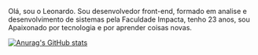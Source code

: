Olá, sou o Leonardo. Sou desenvolvedor front-end, formado em analise e desenvolvimento de sistemas pela Faculdade Impacta, tenho 23 anos, sou Apaixonado por tecnologia e por aprender coisas novas.

[![Anurag's GitHub stats](https://github-readme-stats.vercel.app/api?username=leonardohernandesq&count_private=true&show_icons=true&theme=dracula)](https://github.com/anuraghazra/github-readme-stats)
